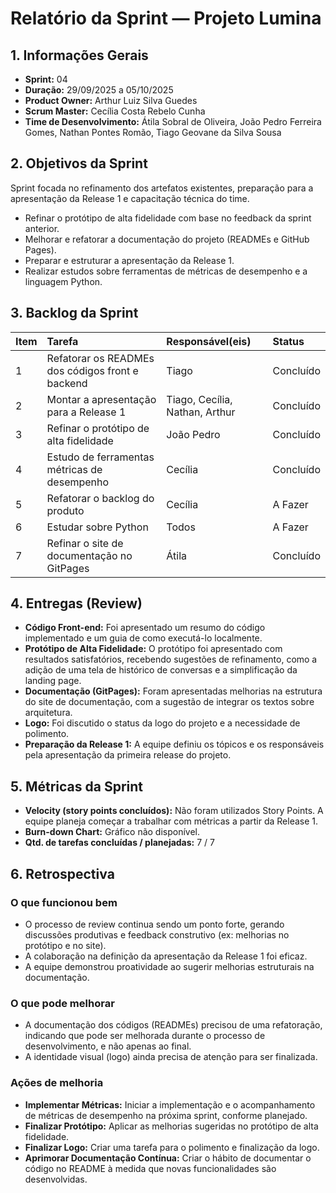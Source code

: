 # Relatório da Sprint — Projeto Lumina

## 1. Informações Gerais

- **Sprint:** 04
- **Duração:** 29/09/2025 a 05/10/2025
- **Product Owner:** Arthur Luiz Silva Guedes
- **Scrum Master:** Cecília Costa Rebelo Cunha
- **Time de Desenvolvimento:** Átila Sobral de Oliveira, João Pedro Ferreira Gomes, Nathan Pontes Romão, Tiago Geovane da Silva Sousa

## 2. Objetivos da Sprint

Sprint focada no refinamento dos artefatos existentes, preparação para a apresentação da Release 1 e capacitação técnica do time.

- Refinar o protótipo de alta fidelidade com base no feedback da sprint anterior.
- Melhorar e refatorar a documentação do projeto (READMEs e GitHub Pages).
- Preparar e estruturar a apresentação da Release 1.
- Realizar estudos sobre ferramentas de métricas de desempenho e a linguagem Python.

## 3. Backlog da Sprint

| Item | Tarefa                                      | Responsável(eis)                  | Status    |
| :--- | :------------------------------------------ | :-------------------------------- | :-------- |
| 1    | Refatorar os READMEs dos códigos front e backend | Tiago                             | Concluído |
| 2    | Montar a apresentação para a Release 1      | Tiago, Cecília, Nathan, Arthur    | Concluído |
| 3    | Refinar o protótipo de alta fidelidade      | João Pedro                        | Concluído |
| 4    | Estudo de ferramentas métricas de desempenho | Cecília                           | Concluído |
| 5    | Refatorar o backlog do produto              | Cecília                           | A Fazer |
| 6    | Estudar sobre Python                        | Todos                             | A Fazer |
| 7    | Refinar o site de documentação no GitPages  | Átila                             | Concluído |

## 4. Entregas (Review)

- **Código Front-end:** Foi apresentado um resumo do código implementado e um guia de como executá-lo localmente.
- **Protótipo de Alta Fidelidade:** O protótipo foi apresentado com resultados satisfatórios, recebendo sugestões de refinamento, como a adição de uma tela de histórico de conversas e a simplificação da landing page.
- **Documentação (GitPages):** Foram apresentadas melhorias na estrutura do site de documentação, com a sugestão de integrar os textos sobre arquitetura.
- **Logo:** Foi discutido o status da logo do projeto e a necessidade de polimento.
- **Preparação da Release 1:** A equipe definiu os tópicos e os responsáveis pela apresentação da primeira release do projeto.

## 5. Métricas da Sprint

- **Velocity (story points concluídos):** Não foram utilizados Story Points. A equipe planeja começar a trabalhar com métricas a partir da Release 1.
- **Burn-down Chart:** Gráfico não disponível.
- **Qtd. de tarefas concluídas / planejadas:** 7 / 7

## 6. Retrospectiva

### O que funcionou bem

- O processo de review continua sendo um ponto forte, gerando discussões produtivas e feedback construtivo (ex: melhorias no protótipo e no site).
- A colaboração na definição da apresentação da Release 1 foi eficaz.
- A equipe demonstrou proatividade ao sugerir melhorias estruturais na documentação.

### O que pode melhorar

- A documentação dos códigos (READMEs) precisou de uma refatoração, indicando que pode ser melhorada durante o processo de desenvolvimento, e não apenas ao final.
- A identidade visual (logo) ainda precisa de atenção para ser finalizada.

### Ações de melhoria

- **Implementar Métricas:** Iniciar a implementação e o acompanhamento de métricas de desempenho na próxima sprint, conforme planejado.
- **Finalizar Protótipo:** Aplicar as melhorias sugeridas no protótipo de alta fidelidade.
- **Finalizar Logo:** Criar uma tarefa para o polimento e finalização da logo.
- **Aprimorar Documentação Contínua:** Criar o hábito de documentar o código no README à medida que novas funcionalidades são desenvolvidas.
